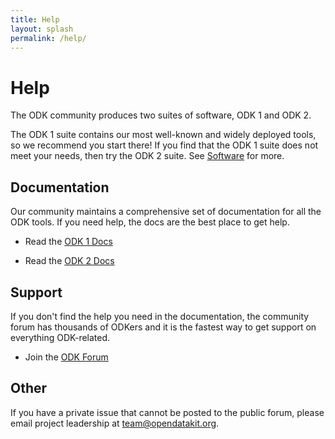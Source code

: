 ```yaml
---
title: Help
layout: splash
permalink: /help/
---
```


# Help

The ODK community produces two suites of software, ODK 1 and ODK 2.

The ODK 1 suite contains our most well-known and widely deployed tools, so we recommend you start there! If you find that the ODK 1 suite does not meet your needs, then try the ODK 2 suite. See [Software](/software) for more.

## Documentation

Our community maintains a comprehensive set of documentation for all the ODK tools. If you need help, the docs are the best place to get help.

* Read the [ODK 1 Docs](https://docs.opendatakit.org)

* Read the [ODK 2 Docs](https://docs.opendatakit.org/odk2)

## Support

If you don't find the help you need in the documentation, the community forum has thousands of ODKers and it is the fastest way to get support on everything ODK-related.

* Join the [ODK Forum](https://forum.opendatakit.org)

## Other

If you have a private issue that cannot be posted to the public forum, please email project leadership at <team@opendatakit.org>.
